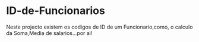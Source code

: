# ID-de-Funcionarios
 Neste projecto existem os codigos de ID de um Funcionario,como, o calculo da Soma,Media de salarios...por ai!
